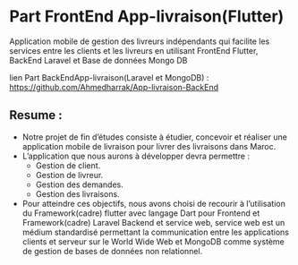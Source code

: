 # Part FrontEnd App-livraison(Flutter)
Application mobile de gestion des livreurs indépendants qui facilite les services entre les clients et les livreurs en utilisant FrontEnd Flutter, BackEnd Laravel et Base de données Mongo DB

lien Part BackEndApp-livraison(Laravel et MongoDB) : https://github.com/Ahmedharrak/App-livraison-BackEnd

## Resume :
- Notre projet de fin d’études consiste à étudier, concevoir et réaliser une application mobile de livraison pour livrer des livraisons dans Maroc.
- L’application que nous aurons à développer devra permettre :
  - Gestion de client.
  - Gestion de livreur.
  - Gestion des demandes.
  - Gestion des livraisons.
- Pour atteindre ces objectifs, nous avons choisi de recourir à l’utilisation du Framework(cadre) flutter avec langage Dart pour Frontend et Framework(cadre) Laravel Backend et service web, service web est un médium standardisé permettant la communication entre les applications clients et serveur sur le World Wide Web et MongoDB comme système de gestion de bases de données non relationnel.


